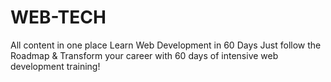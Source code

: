 # WEB-TECH
All content in one place Learn Web Development in 60 Days Just follow the Roadmap &amp; Transform your career with 60 days of intensive web development training!
